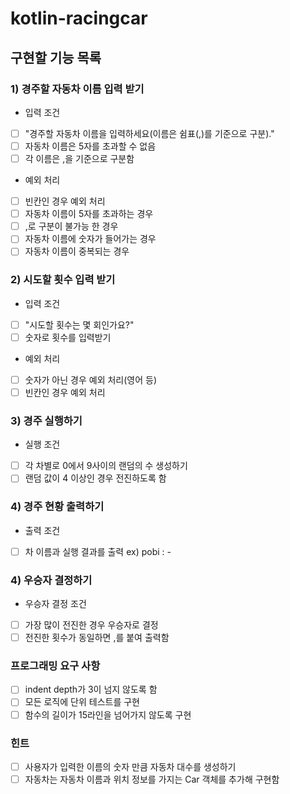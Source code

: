 # kotlin-racingcar

## 구현할 기능 목록
### 1) 경주할 자동차 이름 입력 받기
- 입력 조건
- [ ] "경주할 자동차 이름을 입력하세요(이름은 쉼표(,)를 기준으로 구분)."
- [ ] 자동차 이름은 5자를 초과할 수 없음
- [ ] 각 이름은 ,을 기준으로 구분함
- 예외 처리
- [ ] 빈칸인 경우 예외 처리
- [ ] 자동차 이름이 5자를 초과하는 경우
- [ ] ,로 구분이 불가능 한 경우
- [ ] 자동차 이름에 숫자가 들어가는 경우
- [ ] 자동차 이름이 중복되는 경우

### 2) 시도할 횟수 입력 받기
- 입력 조건
- [ ] "시도할 횟수는 몇 회인가요?"
- [ ] 숫자로 횟수를 입력받기
- 예외 처리
- [ ] 숫자가 아닌 경우 예외 처리(영어 등)
- [ ] 빈칸인 경우 예외 처리

### 3) 경주 실행하기
- 실행 조건
- [ ] 각 차별로 0에서 9사이의 랜덤의 수 생성하기
- [ ] 랜덤 값이 4 이상인 경우 전진하도록 함

### 4) 경주 현황 출력하기
- 출력 조건
- [ ] 차 이름과 실행 결과를 출력 ex) pobi : -

### 4) 우승자 결정하기
- 우승자 결정 조건
- [ ] 가장 많이 전진한 경우 우승자로 결정
- [ ] 전진한 횟수가 동일하면 ,를 붙여 출력함

### 프로그래밍 요구 사항
- [ ] indent depth가 3이 넘지 않도록 함
- [ ] 모든 로직에 단위 테스트를 구현
- [ ] 함수의 길이가 15라인을 넘어가지 않도록 구현

### 힌트
- [ ] 사용자가 입력한 이름의 숫자 만큼 자동차 대수를 생성하기
- [ ] 자동차는 자동차 이름과 위치 정보를 가지는 Car 객체를 추가해 구현함